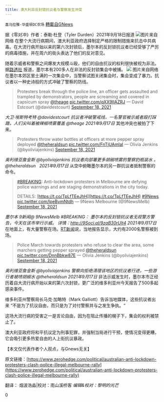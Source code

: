 ```yaml
---
title: 澳大利亚反封锁抗议者与警察发生冲突
---
```

`喜马拉雅-华盛顿DC农场` [轉載自GNews](https://gnews.org/zh-hans/1541729/)

据《零对冲》作者：泰勒·杜登（Tyler Durden）2021年9月18日报道
![](https://assets.gnews.org/wp-content/uploads/2021/09/Picture1-12.png)图片来自网络
在整个大流行病期间，澳大利亚政府选择制定严格的限制措施来抗击中共病毒。在大流行病开始以来的第六次封锁后，墨尔本的反封锁抗议者已经受够了严厉的病毒措施，并在周六的街头表达了他们的反对意见。

随着示威者和警察之间爆发大规模斗殴，他们的自由抗议的权利很快被视为非法。据[路透社](https://www.reuters.com/world/asia-pacific/australia-reports-1882-covid-19-cases-police-quell-protests-2021-09-17/) 报道，墨尔本有200多人在非法的反封锁集会中被捕。
![](https://assets.gnews.org/wp-content/uploads/2021/09/Picture1-13.png) 图片来自网络
在墨尔本郊区里士满的一次集会中，当警察试图关闭集会时，集会变成了暴力。抗议者以一种史诗般的方式冲破了警察的防线。



> Protesters break through the police line, an officer gets assaulted and trampled by demonstrators, people are screaming and covered in capsicum spray [@theage](https://twitter.com/theage?ref_src=twsrc%5Etfw) [pic.twitter.com/qXX9lIAZRJ](https://t.co/qXX9lIAZRJ)
> — David Estcourt (@davidestcourt) [September 18, 2021](https://twitter.com/davidestcourt/status/1439070855418368000?ref_src=twsrc%5Etfw)


*大卫·埃斯特考特 @davidestcourt*
*抗议者冲破警戒线，一名警官被示威者殴打踩踏，人们尖叫着被辣椒喷雾覆盖*
*@theage*
*2021年9月17日*
其他冲突也被拍了下来。



> Protesters throw water bottles at officers at more pepper spray deployed [@theheraldsun](https://twitter.com/theheraldsun?ref_src=twsrc%5Etfw) [pic.twitter.com/FnTjUAmIaI](https://t.co/FnTjUAmIaI)
> — Olivia Jenkins (@byoliviajenkins) [September 18, 2021](https://twitter.com/byoliviajenkins/status/1439069797665239045?ref_src=twsrc%5Etfw)


*奥利维亚詹金斯 @byoliviajenkins*
*抗议者向部署更多胡椒喷雾的警察扔瓶装水 。*
*@theheraldsun*
 
*2021年9月17日*
从空中俯瞰墨尔本的另一群抗议者抵制警察的命令。



> [#BREAKING](https://twitter.com/hashtag/BREAKING?src=hash&amp;ref_src=twsrc%5Etfw): Anti-lockdown protesters in Melbourne are defying police warnings and are staging demonstrations in the city today.
> 
> DETAILS: [https://t.co/TpLfTEeJhH](https://t.co/TpLfTEeJhH) [#9News](https://twitter.com/hashtag/9News?src=hash&amp;ref_src=twsrc%5Etfw) [pic.twitter.com/lpeBvmNtdh](https://t.co/lpeBvmNtdh)
> — 9News Melbourne (@9NewsMelb) [September 18, 2021](https://twitter.com/9NewsMelb/status/1439061090332078083?ref_src=twsrc%5Etfw)


*墨尔本 9新闻@ 9NewsMelb #BREAKING：*
*墨尔本的反封锁抗议者无视警方警告，今天在该市举行示威。*
*详情：http://9Soci.al/9zaB30rUlt4*
*2021年9月17日*
在地面上，有大量警察在场。[RT新闻](https://www.rt.com/news/535181-australia-lockdown-police-clashes/)说，当地报告显示，大约有2000名警察被到场。



> Police March towards protesters who refuse to clear the area, some marchers getting pepper sprayed [@theheraldsun](https://twitter.com/theheraldsun?ref_src=twsrc%5Etfw) [pic.twitter.com/DnnBbkw87E](https://t.co/DnnBbkw87E)
> — Olivia Jenkins (@byoliviajenkins) [September 18, 2021](https://twitter.com/byoliviajenkins/status/1439082898930294790?ref_src=twsrc%5Etfw)


*奥利维亚詹金斯 @byoliviajenkins*
*警察向拒绝清理该地区的抗议者行进，一些游行者被喷胡椒水*
*@theheraldsun*
*2021年9月17日*
非法示威发生时，墨尔本市正经历着自大流行病开始以来的第六次封锁，更广泛的维多利亚州今天报告了500多起感染事件。

维多利亚州警察局长马克·加略特（Mark Galliott）告诉当地媒体，这些抗议者出来 “不是为了抗议自由，而只是为了对付警察并与之发生争执。“

这场大流行病的受害之一是言论自由，因为在阻止传播的幌子下，集会的权利被禁止了。

澳大利亚政府将和平抗议定为刑事犯罪，并强制当局进行干预，使情况变得更糟，它会吸引更多热爱自由的人上街抗议暴政。

【本文仅代表作者个人观点，与Gnews无关】

原文链接：[https://www.zerohedge.com/political/australian-anti-lockdown-protesters-clash-police-illegal-melbourne-rally](https://www.zerohedge.com/political/australian-anti-lockdown-protesters-clash-police-illegal-melbourne-rally)

翻译： 烟波浩淼|校对：雨山溪桥客
*编辑&校对：黎明的光芒*



0
